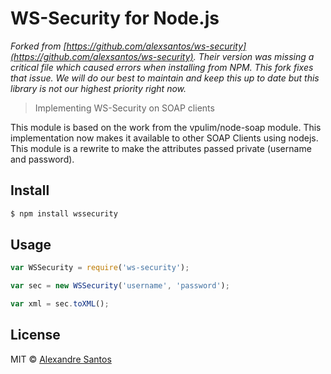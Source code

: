 # WS-Security for Node.js

*Forked from [https://github.com/alexsantos/ws-security](https://github.com/alexsantos/ws-security). Their version was missing a critical file which caused errors when installing from NPM. This fork fixes that issue. We will do our best to maintain and keep this up to date but this library is not our highest priority right now.*

> Implementing WS-Security on SOAP clients

This module is based on the work from the vpulim/node-soap module. This implementation now makes it available to other SOAP Clients using nodejs.
This module is a rewrite to make the attributes passed private (username and password).

## Install

```sh
$ npm install wssecurity
```


## Usage

```js
var WSSecurity = require('ws-security');

var sec = new WSSecurity('username', 'password');

var xml = sec.toXML();
```


## License

MIT © [Alexandre Santos](https://github.com/alexsantos)


[npm-url]: https://npmjs.org/package/ws-security
[npm-image]: https://badge.fury.io/js/ws-security.svg
[travis-url]: https://travis-ci.org/alexsantos/ws-security
[travis-image]: https://travis-ci.org/alexsantos/ws-security.svg?branch=master
[daviddm-url]: https://david-dm.org/alexsantos/ws-security.svg?theme=shields.io
[daviddm-image]: https://david-dm.org/alexsantos/ws-security
